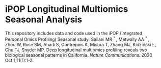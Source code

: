 # iPOP Longitudinal Multiomics Seasonal Analysis

This repository includes data and code used in the iPOP (Integrated Personal Omics Profiling) Seasonal study:
Sailani MR <sup> * </sup>, Metwally AA <sup> * </sup>, Zhou W, Rose SM, Ahadi S, Contrepois K, Mishra T, Zhang MJ, Kidziński Ł, Chu TJ, Snyder MP. Deep longitudinal multiomics profiling reveals two biological seasonal patterns in California. _Nature Communications_. 2020 Oct 1;11(1):1-2.
